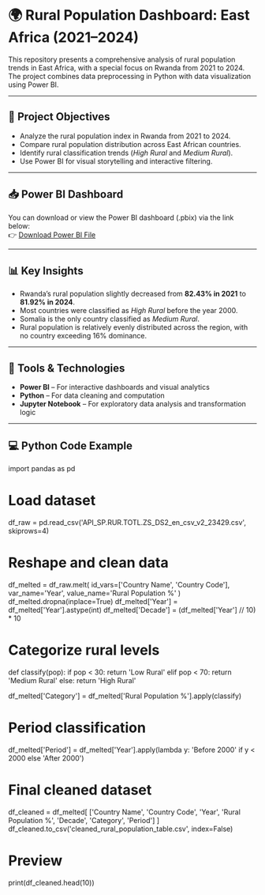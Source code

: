 # 🌍 Rural Population Dashboard: East Africa (2021–2024)

This repository presents a comprehensive analysis of rural population trends in East Africa, with a special focus on Rwanda from 2021 to 2024. The project combines data preprocessing in Python with data visualization using Power BI.

---

## 📌 Project Objectives

- Analyze the rural population index in Rwanda from 2021 to 2024.  
- Compare rural population distribution across East African countries.  
- Identify rural classification trends (*High Rural* and *Medium Rural*).  
- Use Power BI for visual storytelling and interactive filtering.

---

## 📥 Power BI Dashboard

You can download or view the Power BI dashboard (.pbix) via the link below:  
👉 [Download Power BI File](https://drive.google.com/file/d/1QMbc7fzHwkvOPH1VHQ87Asppb_5dOMJ6/view?usp=drive_link)

---

## 📊 Key Insights

- Rwanda’s rural population slightly decreased from **82.43% in 2021** to **81.92% in 2024**.  
- Most countries were classified as *High Rural* before the year 2000.  
- Somalia is the only country classified as *Medium Rural*.  
- Rural population is relatively evenly distributed across the region, with no country exceeding 16% dominance.

---

## 🧰 Tools & Technologies

- **Power BI** – For interactive dashboards and visual analytics  
- **Python** – For data cleaning and computation  
- **Jupyter Notebook** – For exploratory data analysis and transformation logic

---

## 💻 Python Code Example

import pandas as pd

# Load dataset
df_raw = pd.read_csv('API_SP.RUR.TOTL.ZS_DS2_en_csv_v2_23429.csv', skiprows=4)

# Reshape and clean data
df_melted = df_raw.melt(
    id_vars=['Country Name', 'Country Code'], 
    var_name='Year', 
    value_name='Rural Population %'
)
df_melted.dropna(inplace=True)
df_melted['Year'] = df_melted['Year'].astype(int)
df_melted['Decade'] = (df_melted['Year'] // 10) * 10

# Categorize rural levels
def classify(pop):
    if pop < 30:
        return 'Low Rural'
    elif pop < 70:
        return 'Medium Rural'
    else:
        return 'High Rural'

df_melted['Category'] = df_melted['Rural Population %'].apply(classify)

# Period classification
df_melted['Period'] = df_melted['Year'].apply(lambda y: 'Before 2000' if y < 2000 else 'After 2000')

# Final cleaned dataset
df_cleaned = df_melted[
    ['Country Name', 'Country Code', 'Year', 'Rural Population %', 'Decade', 'Category', 'Period']
]
df_cleaned.to_csv('cleaned_rural_population_table.csv', index=False)

# Preview
print(df_cleaned.head(10))
